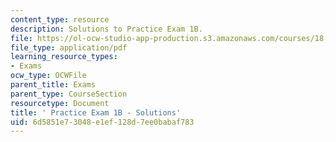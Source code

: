 ```yaml
---
content_type: resource
description: Solutions to Practice Exam 1B.
file: https://ol-ocw-studio-app-production.s3.amazonaws.com/courses/18-02-multivariable-calculus-fall-2007/6d5851e73048e1ef128d7ee0babaf783_prac1bsol.pdf
file_type: application/pdf
learning_resource_types:
- Exams
ocw_type: OCWFile
parent_title: Exams
parent_type: CourseSection
resourcetype: Document
title: ' Practice Exam 1B - Solutions'
uid: 6d5851e7-3048-e1ef-128d-7ee0babaf783
---
```

